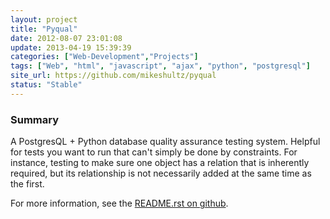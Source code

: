 ```yaml
---
layout: project
title: "Pyqual"
date: 2012-08-07 23:01:08
update: 2013-04-19 15:39:39
categories: ["Web-Development","Projects"]
tags: ["Web", "html", "javascript", "ajax", "python", "postgresql"]
site_url: https://github.com/mikeshultz/pyqual
status: "Stable"
---
```


### Summary

A PostgresQL + Python database quality assurance testing system. Helpful for tests you want to run that can't simply be done by constraints. For instance, testing to make sure one object has a relation that is inherently required, but its relationship is not necessarily added at the same time as the first.

For more information, see the [README.rst on github](https://github.com/mikeshultz/pyqual/blob/master/README.rst).